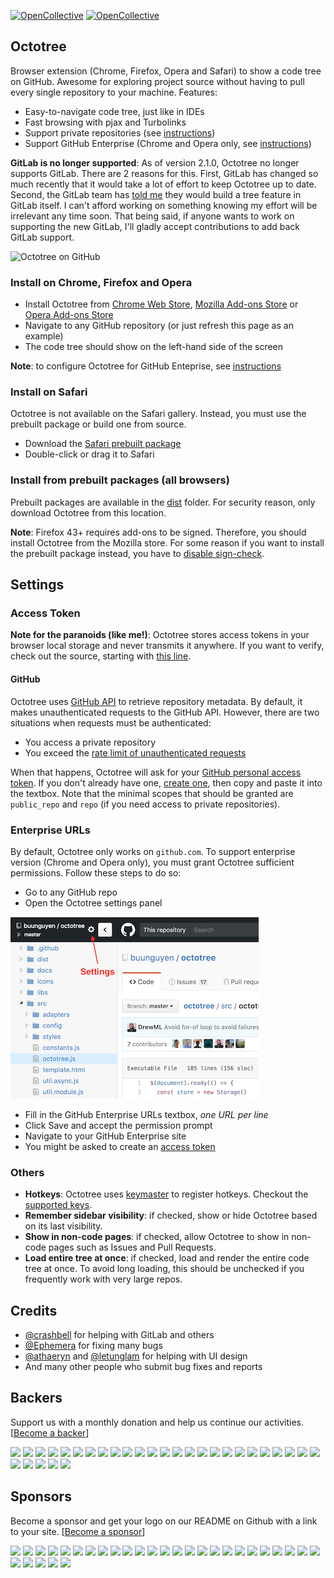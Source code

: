 [![OpenCollective](https://opencollective.com/octotree/backers/badge.svg)](#backers) 
[![OpenCollective](https://opencollective.com/octotree/sponsors/badge.svg)](#sponsors)

## Octotree
Browser extension (Chrome, Firefox, Opera and Safari) to show a code tree on GitHub. Awesome for exploring project source without having to pull every single repository to your machine. Features:

* Easy-to-navigate code tree, just like in IDEs
* Fast browsing with pjax and Turbolinks
* Support private repositories (see [instructions](#access-token))
* Support GitHub Enterprise (Chrome and Opera only, see [instructions](#enterprise-urls))

__GitLab is no longer supported__:
As of version 2.1.0, Octotree no longer supports GitLab. There are 2 reasons for this. First, GitLab has changed so much recently that it would take a lot of effort to keep Octotree up to date. Second, the GitLab team has [told me](https://github.com/buunguyen/octotree/issues/265) they would build a tree feature in GitLab itself. I can't afford working on something knowing my effort will be irrelevant any time soon. That being said, if anyone wants to work on supporting the new GitLab, I'll gladly accept contributions to add back GitLab support.

![Octotree on GitHub](docs/chrome-github.png)


### Install on Chrome, Firefox and Opera
* Install Octotree from [Chrome Web Store](https://chrome.google.com/webstore/detail/octotree/bkhaagjahfmjljalopjnoealnfndnagc), [Mozilla Add-ons Store](https://addons.mozilla.org/en-US/firefox/addon/octotree/) or [Opera Add-ons Store](https://addons.opera.com/en/extensions/details/octotree/)
* Navigate to any GitHub repository (or just refresh this page as an example)
* The code tree should show on the left-hand side of the screen

__Note__: to configure Octotree for GitHub Enteprise, see [instructions](#enterprise-urls)

### Install on Safari

Octotree is not available on the Safari gallery. Instead, you must use the prebuilt package or build one from source.

* Download the [Safari prebuilt package](https://github.com/buunguyen/octotree/blob/master/dist/safari.safariextz?raw=true)
* Double-click or drag it to Safari

### Install from prebuilt packages (all browsers)

Prebuilt packages are available in the  [dist](https://github.com/buunguyen/octotree/tree/master/dist) folder. For security reason, only download Octotree from this location.

__Note__: Firefox 43+ requires add-ons to be signed. Therefore, you should install Octotree from the Mozilla store. For some reason if you want to install the prebuilt package instead, you have to [disable sign-check](https://github.com/buunguyen/octotree/issues/220#issuecomment-166012724).

## Settings
### Access Token

__Note for the paranoids (like me!)__: Octotree stores access tokens in your browser local storage and never transmits it anywhere. If you want to verify, check out the source, starting with [this line](https://github.com/buunguyen/octotree/blob/master/src/view.options.js#L77).

#### GitHub
Octotree uses [GitHub API](https://developer.github.com/v3/) to retrieve repository metadata. By default, it makes unauthenticated requests to the GitHub API. However, there are two situations when requests must be authenticated:

* You access a private repository
* You exceed the [rate limit of unauthenticated requests](https://developer.github.com/v3/#rate-limiting)

When that happens, Octotree will ask for your [GitHub personal access token](https://help.github.com/articles/creating-an-access-token-for-command-line-use). If you don't already have one, [create one](https://github.com/settings/tokens/new), then copy and paste it into the textbox. Note that the minimal scopes that should be granted are `public_repo` and `repo` (if you need access to private repositories).

### Enterprise URLs
By default, Octotree only works on `github.com`. To support enterprise version (Chrome and Opera only), you must grant Octotree sufficient permissions. Follow these steps to do so:

* Go to any GitHub repo
* Open the Octotree settings panel

![Settings](docs/settings.jpg)

* Fill in the GitHub Enterprise URLs textbox, _one URL per line_
* Click Save and accept the permission prompt
* Navigate to your GitHub Enterprise site
* You might be asked to create an [access token](#access-token)

### Others
* __Hotkeys__: Octotree uses [keymaster](https://github.com/madrobby/keymaster) to register hotkeys. Checkout the [supported keys](https://github.com/madrobby/keymaster#supported-keys).
* __Remember sidebar visibility__: if checked, show or hide Octotree based on its last visibility.
* __Show in non-code pages__: if checked, allow Octotree to show in non-code pages such as Issues and Pull Requests.
* __Load entire tree at once__: if checked, load and render the entire code tree at once. To avoid long loading, this should be unchecked if you frequently work with very large repos.

## Credits
* [@crashbell](https://github.com/crashbell) for helping with GitLab and others
* [@Ephemera](https://github.com/Ephemera) for fixing many bugs
* [@athaeryn](https://github.com/athaeryn) and [@letunglam](https://github.com/letunglam) for helping with UI design
* And many other people who submit bug fixes and reports

## Backers

Support us with a monthly donation and help us continue our activities. [[Become a backer](https://opencollective.com/octotree#backer)]

<a href="https://opencollective.com/octotree/backer/0/website" target="_blank"><img src="https://opencollective.com/octotree/backer/0/avatar.svg"></a>
<a href="https://opencollective.com/octotree/backer/1/website" target="_blank"><img src="https://opencollective.com/octotree/backer/1/avatar.svg"></a>
<a href="https://opencollective.com/octotree/backer/2/website" target="_blank"><img src="https://opencollective.com/octotree/backer/2/avatar.svg"></a>
<a href="https://opencollective.com/octotree/backer/3/website" target="_blank"><img src="https://opencollective.com/octotree/backer/3/avatar.svg"></a>
<a href="https://opencollective.com/octotree/backer/4/website" target="_blank"><img src="https://opencollective.com/octotree/backer/4/avatar.svg"></a>
<a href="https://opencollective.com/octotree/backer/5/website" target="_blank"><img src="https://opencollective.com/octotree/backer/5/avatar.svg"></a>
<a href="https://opencollective.com/octotree/backer/6/website" target="_blank"><img src="https://opencollective.com/octotree/backer/6/avatar.svg"></a>
<a href="https://opencollective.com/octotree/backer/7/website" target="_blank"><img src="https://opencollective.com/octotree/backer/7/avatar.svg"></a>
<a href="https://opencollective.com/octotree/backer/8/website" target="_blank"><img src="https://opencollective.com/octotree/backer/8/avatar.svg"></a>
<a href="https://opencollective.com/octotree/backer/9/website" target="_blank"><img src="https://opencollective.com/octotree/backer/9/avatar.svg"></a>
<a href="https://opencollective.com/octotree/backer/10/website" target="_blank"><img src="https://opencollective.com/octotree/backer/10/avatar.svg"></a>
<a href="https://opencollective.com/octotree/backer/11/website" target="_blank"><img src="https://opencollective.com/octotree/backer/11/avatar.svg"></a>
<a href="https://opencollective.com/octotree/backer/12/website" target="_blank"><img src="https://opencollective.com/octotree/backer/12/avatar.svg"></a>
<a href="https://opencollective.com/octotree/backer/13/website" target="_blank"><img src="https://opencollective.com/octotree/backer/13/avatar.svg"></a>
<a href="https://opencollective.com/octotree/backer/14/website" target="_blank"><img src="https://opencollective.com/octotree/backer/14/avatar.svg"></a>
<a href="https://opencollective.com/octotree/backer/15/website" target="_blank"><img src="https://opencollective.com/octotree/backer/15/avatar.svg"></a>
<a href="https://opencollective.com/octotree/backer/16/website" target="_blank"><img src="https://opencollective.com/octotree/backer/16/avatar.svg"></a>
<a href="https://opencollective.com/octotree/backer/17/website" target="_blank"><img src="https://opencollective.com/octotree/backer/17/avatar.svg"></a>
<a href="https://opencollective.com/octotree/backer/18/website" target="_blank"><img src="https://opencollective.com/octotree/backer/18/avatar.svg"></a>
<a href="https://opencollective.com/octotree/backer/19/website" target="_blank"><img src="https://opencollective.com/octotree/backer/19/avatar.svg"></a>
<a href="https://opencollective.com/octotree/backer/20/website" target="_blank"><img src="https://opencollective.com/octotree/backer/20/avatar.svg"></a>
<a href="https://opencollective.com/octotree/backer/21/website" target="_blank"><img src="https://opencollective.com/octotree/backer/21/avatar.svg"></a>
<a href="https://opencollective.com/octotree/backer/22/website" target="_blank"><img src="https://opencollective.com/octotree/backer/22/avatar.svg"></a>
<a href="https://opencollective.com/octotree/backer/23/website" target="_blank"><img src="https://opencollective.com/octotree/backer/23/avatar.svg"></a>
<a href="https://opencollective.com/octotree/backer/24/website" target="_blank"><img src="https://opencollective.com/octotree/backer/24/avatar.svg"></a>
<a href="https://opencollective.com/octotree/backer/25/website" target="_blank"><img src="https://opencollective.com/octotree/backer/25/avatar.svg"></a>
<a href="https://opencollective.com/octotree/backer/26/website" target="_blank"><img src="https://opencollective.com/octotree/backer/26/avatar.svg"></a>
<a href="https://opencollective.com/octotree/backer/27/website" target="_blank"><img src="https://opencollective.com/octotree/backer/27/avatar.svg"></a>
<a href="https://opencollective.com/octotree/backer/28/website" target="_blank"><img src="https://opencollective.com/octotree/backer/28/avatar.svg"></a>
<a href="https://opencollective.com/octotree/backer/29/website" target="_blank"><img src="https://opencollective.com/octotree/backer/29/avatar.svg"></a>

## Sponsors

Become a sponsor and get your logo on our README on Github with a link to your site. [[Become a sponsor](https://opencollective.com/octotree#sponsor)]

<a href="https://opencollective.com/octotree/sponsor/0/website" target="_blank"><img src="https://opencollective.com/octotree/sponsor/0/avatar.svg"></a>
<a href="https://opencollective.com/octotree/sponsor/1/website" target="_blank"><img src="https://opencollective.com/octotree/sponsor/1/avatar.svg"></a>
<a href="https://opencollective.com/octotree/sponsor/2/website" target="_blank"><img src="https://opencollective.com/octotree/sponsor/2/avatar.svg"></a>
<a href="https://opencollective.com/octotree/sponsor/3/website" target="_blank"><img src="https://opencollective.com/octotree/sponsor/3/avatar.svg"></a>
<a href="https://opencollective.com/octotree/sponsor/4/website" target="_blank"><img src="https://opencollective.com/octotree/sponsor/4/avatar.svg"></a>
<a href="https://opencollective.com/octotree/sponsor/5/website" target="_blank"><img src="https://opencollective.com/octotree/sponsor/5/avatar.svg"></a>
<a href="https://opencollective.com/octotree/sponsor/6/website" target="_blank"><img src="https://opencollective.com/octotree/sponsor/6/avatar.svg"></a>
<a href="https://opencollective.com/octotree/sponsor/7/website" target="_blank"><img src="https://opencollective.com/octotree/sponsor/7/avatar.svg"></a>
<a href="https://opencollective.com/octotree/sponsor/8/website" target="_blank"><img src="https://opencollective.com/octotree/sponsor/8/avatar.svg"></a>
<a href="https://opencollective.com/octotree/sponsor/9/website" target="_blank"><img src="https://opencollective.com/octotree/sponsor/9/avatar.svg"></a>
<a href="https://opencollective.com/octotree/sponsor/10/website" target="_blank"><img src="https://opencollective.com/octotree/sponsor/10/avatar.svg"></a>
<a href="https://opencollective.com/octotree/sponsor/11/website" target="_blank"><img src="https://opencollective.com/octotree/sponsor/11/avatar.svg"></a>
<a href="https://opencollective.com/octotree/sponsor/12/website" target="_blank"><img src="https://opencollective.com/octotree/sponsor/12/avatar.svg"></a>
<a href="https://opencollective.com/octotree/sponsor/13/website" target="_blank"><img src="https://opencollective.com/octotree/sponsor/13/avatar.svg"></a>
<a href="https://opencollective.com/octotree/sponsor/14/website" target="_blank"><img src="https://opencollective.com/octotree/sponsor/14/avatar.svg"></a>
<a href="https://opencollective.com/octotree/sponsor/15/website" target="_blank"><img src="https://opencollective.com/octotree/sponsor/15/avatar.svg"></a>
<a href="https://opencollective.com/octotree/sponsor/16/website" target="_blank"><img src="https://opencollective.com/octotree/sponsor/16/avatar.svg"></a>
<a href="https://opencollective.com/octotree/sponsor/17/website" target="_blank"><img src="https://opencollective.com/octotree/sponsor/17/avatar.svg"></a>
<a href="https://opencollective.com/octotree/sponsor/18/website" target="_blank"><img src="https://opencollective.com/octotree/sponsor/18/avatar.svg"></a>
<a href="https://opencollective.com/octotree/sponsor/19/website" target="_blank"><img src="https://opencollective.com/octotree/sponsor/19/avatar.svg"></a>
<a href="https://opencollective.com/octotree/sponsor/20/website" target="_blank"><img src="https://opencollective.com/octotree/sponsor/20/avatar.svg"></a>
<a href="https://opencollective.com/octotree/sponsor/21/website" target="_blank"><img src="https://opencollective.com/octotree/sponsor/21/avatar.svg"></a>
<a href="https://opencollective.com/octotree/sponsor/22/website" target="_blank"><img src="https://opencollective.com/octotree/sponsor/22/avatar.svg"></a>
<a href="https://opencollective.com/octotree/sponsor/23/website" target="_blank"><img src="https://opencollective.com/octotree/sponsor/23/avatar.svg"></a>
<a href="https://opencollective.com/octotree/sponsor/24/website" target="_blank"><img src="https://opencollective.com/octotree/sponsor/24/avatar.svg"></a>
<a href="https://opencollective.com/octotree/sponsor/25/website" target="_blank"><img src="https://opencollective.com/octotree/sponsor/25/avatar.svg"></a>
<a href="https://opencollective.com/octotree/sponsor/26/website" target="_blank"><img src="https://opencollective.com/octotree/sponsor/26/avatar.svg"></a>
<a href="https://opencollective.com/octotree/sponsor/27/website" target="_blank"><img src="https://opencollective.com/octotree/sponsor/27/avatar.svg"></a>
<a href="https://opencollective.com/octotree/sponsor/28/website" target="_blank"><img src="https://opencollective.com/octotree/sponsor/28/avatar.svg"></a>
<a href="https://opencollective.com/octotree/sponsor/29/website" target="_blank"><img src="https://opencollective.com/octotree/sponsor/29/avatar.svg"></a>
